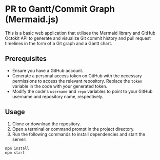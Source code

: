# PR to Gantt/Commit Graph (Mermaid.js)

This is a basic web application that utilises the Mermaid library and GitHub Octokit API to generate and visualize Git commit history and pull request timelines in the form of a Git graph and a Gantt chart.

## Prerequisites

- Ensure you have a GitHub account.
- Generate a personal access token on GitHub with the necessary permissions to access the relevant repository. Replace the `token` variable in the code with your generated token.
- Modify the code's `username` and `repo` variables to point to your GitHub username and repository name, respectively.

## Usage

1. Clone or download the repository.
2. Open a terminal or command prompt in the project directory.
3. Run the following commands to install dependencies and start the server:

```bash
npm install
npm start
